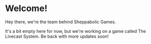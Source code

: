 # Welcome!

Hey there, we're the team behind Sheppabolic Games.

It's a bit empty here for now, but we're working on a game called The Livecast System. Be back with more updates soon!
